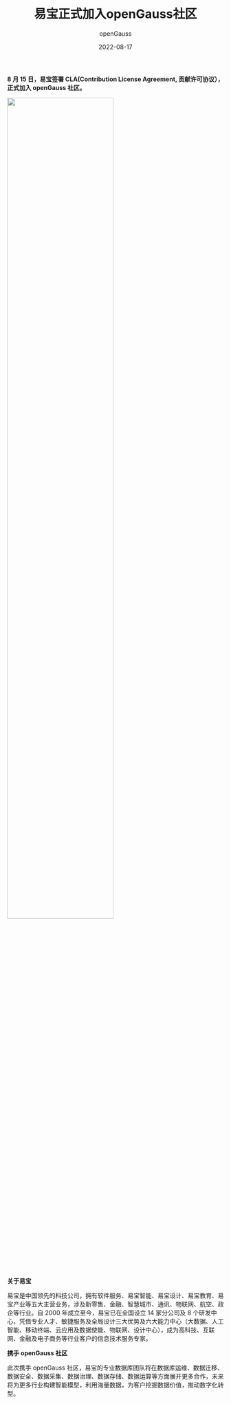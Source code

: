 ﻿---
title: '易宝正式加入openGauss社区'
date: '2022-08-17'
tags: ['theme']
banner: '/category/news/2022-08-17/banner.png'
category: 'news'
author: 'openGauss'
summary: '易宝正式加入openGauss社区'
---

**8 月 15 日，易宝签署 CLA(Contribution License Agreement, 贡献许可协议），正式加入 openGauss 社区。**

<img src="/zh/news/2022-08-17/banner.png" style="width: 70%">

**关于易宝**

易宝是中国领先的科技公司，拥有软件服务、易宝智能、易宝设计、易宝教育、易宝产业等五大主营业务，涉及新零售、金融、智慧城市、通讯、物联网、航空、政企等行业。自 2000 年成立至今，易宝已在全国设立 14 家分公司及 8 个研发中心，凭借专业人才、敏捷服务及全局设计三大优势及六大能力中心（大数据、人工智能、移动终端、云应用及数据使能、物联网、设计中心），成为高科技、互联网、金融及电子商务等行业客户的信息技术服务专家。

**携手 openGauss 社区**

此次携手 openGauss 社区，易宝的专业数据库团队将在数据库运维、数据迁移、数据安全、数据采集、数据治理、数据存储、数据运算等方面展开更多合作，未来将为更多行业构建智能模型，利用海量数据，为客户挖掘数据价值，推动数字化转型。

